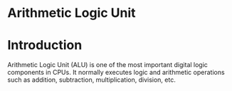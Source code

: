 # Arithmetic Logic Unit

# Introduction
Arithmetic Logic Unit (ALU) is one of the most important digital logic components in CPUs. It normally executes logic and arithmetic operations such as addition, subtraction, multiplication, division, etc.
